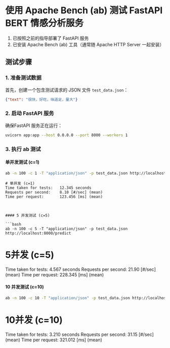 # 使用 Apache Bench (ab) 测试 FastAPI BERT 情感分析服务
1. 已按照之前的指导部署了 FastAPI 服务
2. 已安装 Apache Bench (ab) 工具（通常随 Apache HTTP Server 一起安装）

## 测试步骤

### 1. 准备测试数据

首先，创建一个包含测试请求的 JSON 文件 `test_data.json`：

```json
{"text": "很快，好吃，味道足，量大"}
```

### 2. 启动 FastAPI 服务

确保FastAPI 服务正在运行：

```bash
uvicorn app:app --host 0.0.0.0 --port 8000 --workers 1
```

### 3. 执行 ab 测试

#### 单并发测试 (c=1)

```bash
ab -n 100 -c 1 -T "application/json" -p test_data.json http://localhost:8000/predict
```

```
# 单并发 (c=1)
Time taken for tests:   12.345 seconds
Requests per second:    8.10 [#/sec] (mean)
Time per request:       123.456 [ms] (mean)



#### 5 并发测试 (c=5)

```bash
ab -n 100 -c 5 -T "application/json" -p test_data.json http://localhost:8000/predict
```

# 5并发 (c=5)
Time taken for tests:   4.567 seconds
Requests per second:    21.90 [#/sec] (mean)
Time per request:       228.345 [ms] (mean)


#### 10 并发测试 (c=10)

```bash
ab -n 100 -c 10 -T "application/json" -p test_data.json http://localhost:8000/predict
```
# 10并发 (c=10)
Time taken for tests:   3.210 seconds
Requests per second:    31.15 [#/sec] (mean)
Time per request:       321.012 [ms] (mean)
```


